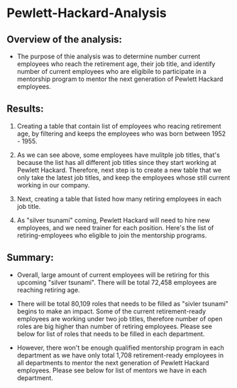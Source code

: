 # Pewlett-Hackard-Analysis
## Overview of the analysis: 
- The purpose of thie analysis was to determine number current employees who reach the retirement age, their job title, and identify number of current employees who are eligibile to participate in a mentorship program to mentor the next generation of Pewlett Hackard employees.

## Results: 
1. Creating a table that contain list of employees who reacing retirement age, by filtering and keeps the employees who was born between 1952 - 1955.

2. As we can see above, some employees have mulitple job titles, that's because the list has all different job titles since they start working at Pewlett Hackard. Therefore, next step is to create a new table that we only take the latest job titles, and keep the employees whose still current working in our company.

3. Next, creating a table that listed how many retiring employees in each job title.

4. As "silver tsunami" coming, Pewlett Hackard will need to hire new employees, and we need trainer for each position. Here's the list of retiring-employees who eligible to join the mentorship programs.


## Summary: 
- Overall, large amount of current employees will be retiring for this upcoming "silver tsunami". There will be total 72,458 employees are reaching retiring age. 


- There will be total 80,109 roles that needs to be filled as "sivler tsunami" begins to make an impact. Some of the current retirement-ready employees are working under two job titles, therefore number of open roles are big higher than number of retiring employees. Please see below for list of roles that needs to be filled in each department.


- However, there won't be enough qualified mentorship program in each department as we have only total 1,708 retirement-ready employees in all departments to mentor the next generation of Pewlett Hackard employees. Please see below for list of mentors we have in each department.
